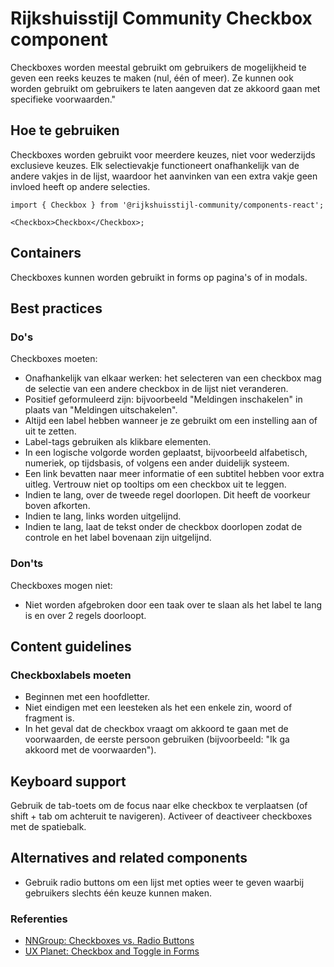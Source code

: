 <!-- @license CC0-1.0 -->

# Rijkshuisstijl Community Checkbox component

Checkboxes worden meestal gebruikt om gebruikers de mogelijkheid te geven een reeks keuzes te maken (nul, één of meer). Ze kunnen ook worden gebruikt om gebruikers te laten aangeven dat ze akkoord gaan met specifieke voorwaarden."

## Hoe te gebruiken

Checkboxes worden gebruikt voor meerdere keuzes, niet voor wederzijds exclusieve keuzes. Elk selectievakje functioneert onafhankelijk van de andere vakjes in de lijst, waardoor het aanvinken van een extra vakje geen invloed heeft op andere selecties.

```tsx
import { Checkbox } from '@rijkshuisstijl-community/components-react';

<Checkbox>Checkbox</Checkbox>;
```

## Containers

Checkboxes kunnen worden gebruikt in forms op pagina's of in modals.

## Best practices

### Do's

Checkboxes moeten:

- Onafhankelijk van elkaar werken: het selecteren van een checkbox mag de selectie van een andere checkbox in de lijst niet veranderen.
- Positief geformuleerd zijn: bijvoorbeeld "Meldingen inschakelen" in plaats van "Meldingen uitschakelen".
- Altijd een label hebben wanneer je ze gebruikt om een instelling aan of uit te zetten.
- Label-tags gebruiken als klikbare elementen.
- In een logische volgorde worden geplaatst, bijvoorbeeld alfabetisch, numeriek, op tijdsbasis, of volgens een ander duidelijk systeem.
- Een link bevatten naar meer informatie of een subtitel hebben voor extra uitleg. Vertrouw niet op tooltips om een checkbox uit te leggen.
- Indien te lang, over de tweede regel doorlopen. Dit heeft de voorkeur boven afkorten.
- Indien te lang, links worden uitgelijnd.
- Indien te lang, laat de tekst onder de checkbox doorlopen zodat de controle en het label bovenaan zijn uitgelijnd.

### Don'ts

Checkboxes mogen niet:

- Niet worden afgebroken door een taak over te slaan als het label te lang is en over 2 regels doorloopt.

## Content guidelines

### Checkboxlabels moeten

- Beginnen met een hoofdletter.
- Niet eindigen met een leesteken als het een enkele zin, woord of fragment is.
- In het geval dat de checkbox vraagt om akkoord te gaan met de voorwaarden, de eerste persoon gebruiken (bijvoorbeeld: "Ik ga akkoord met de voorwaarden").

## Keyboard support

Gebruik de tab-toets om de focus naar elke checkbox te verplaatsen (of shift + tab om achteruit te navigeren).
Activeer of deactiveer checkboxes met de spatiebalk.

## Alternatives and related components

- Gebruik radio buttons om een lijst met opties weer te geven waarbij gebruikers slechts één keuze kunnen maken.

### Referenties

- [NNGroup: Checkboxes vs. Radio Buttons](https://www.nngroup.com/articles/checkboxes-vs-radio-buttons/)
- [UX Planet: Checkbox and Toggle in Forms](https://uxplanet.org/checkbox-and-toggle-in-forms-f0de6086ac41)
